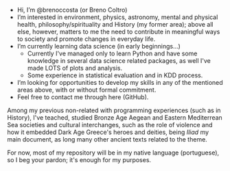 - Hi, I’m @brenoccosta (or Breno Coltro)
- I’m interested in environment, physics, astronomy, mental and physical health, philosophy/spirituality and History (my former area); above all else, however, matters to me the need to contribute in meaningful ways to society and promote changes in everyday life.
- I’m currently learning data science (in early beginnings...)
	- Currently I've managed  only to learn Python and have some  knowledge in several data science related packages, as well I've made LOTS of plots and analysis.
	- Some experience in statistical evaluation and in KDD process.
- I’m looking for opportunities to develop my skills in any of the mentioned areas above, with or without formal commitment.
- Feel free to contact me through here (GitHub).

Among my previous non-related with programming experiences (such as in History), I've  teached, studied Bronze Age Aegean and Eastern Mediterrean Sea societies and cultural interchanges, such as the role of violence and how it embedded Dark Age Greece's heroes and deities, being *Iliad* my main document, as long many other ancient texts related to the theme.

For now, most of my repository will be in my native language (portuguese), so I beg your pardon; it's enough for my purposes.

<!---
brenoccosta/brenoccosta is a ✨ special ✨ repository because its `README.md` (this file) appears on your GitHub profile.
You can click the Preview link to take a look at your changes.
--->
